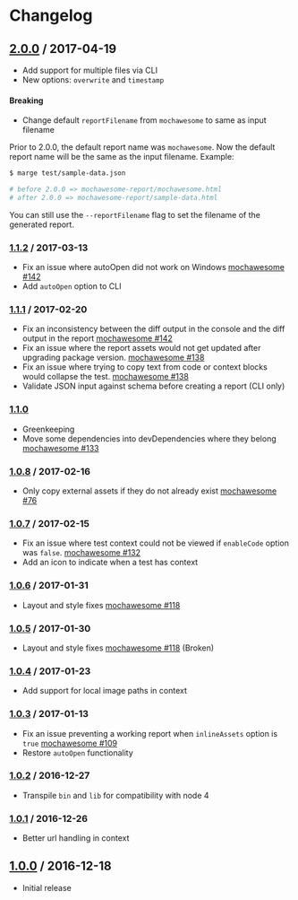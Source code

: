 # Changelog

## [2.0.0] / 2017-04-19
- Add support for multiple files via CLI
- New options: `overwrite` and `timestamp`

#### Breaking
- Change default `reportFilename` from `mochawesome` to same as input filename

Prior to 2.0.0, the default report name was `mochawesome`. Now the default report name will be the same as the input filename. Example:
```sh
$ marge test/sample-data.json

# before 2.0.0 => mochawesome-report/mochawesome.html
# after 2.0.0 => mochawesome-report/sample-data.html
```
You can still use the `--reportFilename` flag to set the filename of the generated report.

### [1.1.2] / 2017-03-13
- Fix an issue where autoOpen did not work on Windows [mochawesome #142](https://github.com/adamgruber/mochawesome/issues/144)
- Add `autoOpen` option to CLI

### [1.1.1] / 2017-02-20
- Fix an inconsistency between the diff output in the console and the diff output in the report [mochawesome #142](https://github.com/adamgruber/mochawesome/issues/142)
- Fix an issue where the report assets would not get updated after upgrading package version. [mochawesome #138](https://github.com/adamgruber/mochawesome/issues/138)
- Fix an issue where trying to copy text from code or context blocks would collapse the test. [mochawesome #138](https://github.com/adamgruber/mochawesome/issues/138)
- Validate JSON input against schema before creating a report (CLI only)

### [1.1.0]
- Greenkeeping
- Move some dependencies into devDependencies where they belong [mochawesome #133](https://github.com/adamgruber/mochawesome/issues/133)

### [1.0.8] / 2017-02-16
- Only copy external assets if they do not already exist [mochawesome #76](https://github.com/adamgruber/mochawesome/issues/76)

### [1.0.7] / 2017-02-15
- Fix an issue where test context could not be viewed if `enableCode` option was `false`. [mochawesome #132](https://github.com/adamgruber/mochawesome/issues/132)
- Add an icon to indicate when a test has context

### [1.0.6] / 2017-01-31
- Layout and style fixes [mochawesome #118](https://github.com/adamgruber/mochawesome/issues/118)

### [1.0.5] / 2017-01-30
- Layout and style fixes [mochawesome #118](https://github.com/adamgruber/mochawesome/issues/118) (Broken)

### [1.0.4] / 2017-01-23
- Add support for local image paths in context

### [1.0.3] / 2017-01-13
- Fix an issue preventing a working report when `inlineAssets` option is `true` [mochawesome #109](https://github.com/adamgruber/mochawesome/issues/109)
- Restore `autoOpen` functionality

### [1.0.2] / 2016-12-27
- Transpile `bin` and `lib` for compatibility with node 4

### [1.0.1] / 2016-12-26
- Better url handling in context

## [1.0.0] / 2016-12-18
- Initial release


[2.0.0]: https://github.com/adamgruber/mochawesome-report-generator/releases/tag/2.0.0
[1.1.2]: https://github.com/adamgruber/mochawesome-report-generator/releases/tag/1.1.2
[1.1.1]: https://github.com/adamgruber/mochawesome-report-generator/releases/tag/1.1.1
[1.1.0]: https://github.com/adamgruber/mochawesome-report-generator/releases/tag/1.1.0
[1.0.8]: https://github.com/adamgruber/mochawesome-report-generator/releases/tag/1.0.8
[1.0.7]: https://github.com/adamgruber/mochawesome-report-generator/releases/tag/1.0.7
[1.0.6]: https://github.com/adamgruber/mochawesome-report-generator/releases/tag/1.0.6
[1.0.5]: https://github.com/adamgruber/mochawesome-report-generator/releases/tag/1.0.5
[1.0.4]: https://github.com/adamgruber/mochawesome-report-generator/releases/tag/1.0.4
[1.0.3]: https://github.com/adamgruber/mochawesome-report-generator/releases/tag/1.0.3
[1.0.2]: https://github.com/adamgruber/mochawesome-report-generator/releases/tag/1.0.2
[1.0.1]: https://github.com/adamgruber/mochawesome-report-generator/releases/tag/1.0.1
[1.0.0]: https://github.com/adamgruber/mochawesome-report-generator/releases/tag/1.0.0
